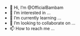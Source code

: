 - 👋 Hi, I’m @OfficialBambam
- 👀 I’m interested in ...
- 🌱 I’m currently learning ...
- 💞️ I’m looking to collaborate on ...
- 📫 How to reach me ...

<!---
OfficialBambam/OfficialBambam is a ✨ special ✨ repository because its `README.md` (this file) appears on your GitHub profile.
You can click the Preview link to take a look at your changes.
--->
